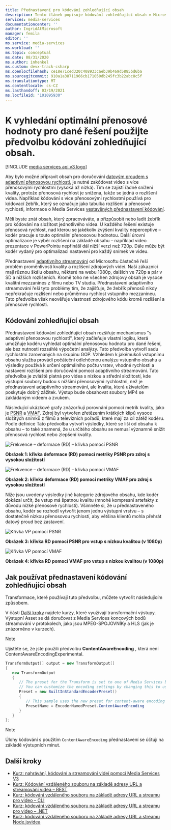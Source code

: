 ```yaml
---
title: Přednastavení pro kódování zohledňující obsah
description: Tento článek popisuje kódování zohledňující obsah v Microsoft Azure Media Services V3.
services: media-services
documentationcenter: ''
author: IngridAtMicrosoft
manager: femila
editor: ''
ms.service: media-services
ms.workload: ''
ms.topic: conceptual
ms.date: 08/31/2020
ms.author: inhenkel
ms.custom: devx-track-csharp
ms.openlocfilehash: ce18e71ced320c408933caeb39b469d5885bd6ba
ms.sourcegitcommit: 910a1a38711966cb171050db245fc3b22abc8c5f
ms.translationtype: MT
ms.contentlocale: cs-CZ
ms.lasthandoff: 03/19/2021
ms.locfileid: "101095930"
---
```

# <a name="use-the-content-aware-encoding-preset-to-find-the-optimal-bitrate-value-for-a-given-resolution"></a>K vyhledání optimální přenosové hodnoty pro dané řešení použijte předvolbu kódování zohledňující obsah.

[!INCLUDE [media services api v3 logo](./includes/v3-hr.md)]

Aby bylo možné připravit obsah pro doručování [datovým proudem s adaptivní přenosovou rychlostí](https://en.wikipedia.org/wiki/Adaptive_bitrate_streaming), je nutné zakódovat video s více přenosovými rychlostmi (vysoká až nízká). Tím se zajistí řádné snížení kvality, protože přenosová rychlost je snížena, takže se jedná o rozlišení videa. Například kódování s více přenosovými rychlostmi používá pro kódovací žebřík, který se označuje jako tabulka rozlišení a přenosové rychlosti, informace o Media Services [vestavěných přednastavení kódování](/rest/api/media/transforms/createorupdate#encodernamedpreset).

Měli byste znát obsah, který zpracováváte, a přizpůsobit nebo ladit žebřík pro kódování na složitost jednotlivého videa. U každého řešení existuje přenosová rychlost, nad kterou se jakékoliv zvýšení kvality neperceptive – kodér pracuje s touto optimální přenosovou hodnotou. Další úrovní optimalizace je výběr rozlišení na základě obsahu – například video prezentace v PowerPointu nepřináší dál nižší verzi než 720p. Dále může být kodér vydaný pro optimalizaci nastavení pro každý snímek ve videu. 

Přednastavení [adaptivního streamování](autogen-bitrate-ladder.md) od Microsoftu částečně řeší problém proměnlivosti kvality a rozlišení zdrojových videí. Naši zákazníci mají různou škálu obsahu, některé na webu 1080p, dalších ve 720p a pár v SD a nižších rozlišeních. Kromě toho ne všechen zdrojový obsah je vysoce kvalitní mezzanines z filmu nebo TV studia. Přednastavení adaptivního streamování řeší tyto problémy tím, že zajišťuje, že žebřík přenosů nikdy nepřekračuje rozlišení nebo průměrnou rychlost vstupního mezzanineu. Tato předvolba však neověřuje vlastnosti zdrojového kódu kromě rozlišení a přenosové rychlosti.

## <a name="the-content-aware-encoding"></a>Kódování zohledňující obsah

Přednastavení kódování zohledňující obsah rozšiřuje mechanismus "s adaptivní přenosovou rychlostí", který začleňuje vlastní logiku, která umožňuje kodéru vyhledat optimální přenosovou hodnotu pro dané řešení, ale bez nutnosti rozsáhlé výpočetní analýzy. Tato předvolba vytvoří sadu rychlostmi zarovnaných na skupinu GOP. Vzhledem k jakémukoli vstupnímu obsahu služba provádí počáteční odlehčenou analýzu vstupního obsahu a výsledky používá k určení optimálního počtu vrstev, vhodné rychlosti a nastavení rozlišení pro doručování pomocí adaptivního streamování. Tato předvolba je zvláště platná pro videa s nízkou a střední složitostí, kde výstupní soubory budou s nižšími přenosovými rychlostmi, než je přednastavení adaptivního streamování, ale kvalita, která uživatelům poskytuje dobrý zážitek. Výstup bude obsahovat soubory MP4 se zakládaným videem a zvukem.

Následující ukázkové grafy znázorňují porovnání pomocí metrik kvality, jako je [PSNR](https://en.wikipedia.org/wiki/Peak_signal-to-noise_ratio) a [VMAF](https://en.wikipedia.org/wiki/Video_Multimethod_Assessment_Fusion). Zdroj byl vytvořen zřetězením krátkých klipů vysoce složitých snímků z filmů a televizních pořadů, které mají za cíl zátěž kodéru. Podle definice Tato předvolba vytvoří výsledky, které se liší od obsahu k obsahu – to také znamená, že u určitého obsahu se nemusí významně snížit přenosová rychlost nebo zlepšení kvality.

![Frekvence – deformace (RD) – křivka pomocí PSNR](media/content-aware-encoding/msrv1.png)

**Obrázek 1: křivka deformace (RD) pomocí metriky PSNR pro zdroj s vysokou složitostí**

![Frekvence – deformace (RD) – křivka pomocí VMAF](media/content-aware-encoding/msrv2.png)

**Obrázek 2: křivka deformace (RD) pomocí metriky VMAF pro zdroj s vysokou složitostí**

Níže jsou uvedeny výsledky jiné kategorie zdrojového obsahu, kde kodér dokázal určit, že vstup má špatnou kvalitu (mnohé kompresní artefakty z důvodu nízké přenosové rychlosti). Všimněte si, že u přednastaveného obsahu, kodér se rozhodl vytvořit jenom jednu výstupní vrstvu – s dostatečně nízkou přenosovou rychlostí, aby většina klientů mohla přehrát datový proud bez zastavení.

![Křivka VP pomocí PSNR](media/content-aware-encoding/msrv3.png)

**Obrázek 3: křivka RD pomocí PSNR pro vstup s nízkou kvalitou (v 1080p)**

![Křivka VP pomocí VMAF](media/content-aware-encoding/msrv4.png)

**Obrázek 4: křivka RD pomocí VMAF pro vstup s nízkou kvalitou (v 1080p)**

## <a name="how-to-use-the-content-aware-encoding-preset"></a>Jak používat přednastavení kódování zohledňující obsah 

Transformace, které používají tuto předvolbu, můžete vytvořit následujícím způsobem. 

V části [Další kroky](#next-steps) najdete kurzy, které využívají transformační výstupy. Výstupní Asset se dá doručovat z Media Services koncových bodů streamování v protokolech, jako jsou MPEG-SPOJOVNÍKy a HLS (jak je znázorněno v kurzech).

> [!NOTE]
> Ujistěte se, že jste použili předvolbu **ContentAwareEncoding** , která není ContentAwareEncodingExperimental.

```csharp
TransformOutput[] output = new TransformOutput[]
{
   new TransformOutput
   {
      // The preset for the Transform is set to one of Media Services built-in sample presets.
      // You can customize the encoding settings by changing this to use "StandardEncoderPreset" class.
      Preset = new BuiltInStandardEncoderPreset()
      {
         // This sample uses the new preset for content-aware encoding
         PresetName = EncoderNamedPreset.ContentAwareEncoding
      }
   }
};
```

> [!NOTE]
> Úlohy kódování s použitím `ContentAwareEncoding` přednastavení se účtují na základě výstupních minut. 
  
## <a name="next-steps"></a>Další kroky

* [Kurz: nahrávání, kódování a streamování videí pomocí Media Services V3](stream-files-tutorial-with-api.md)
* [Kurz: Kódování vzdáleného souboru na základě adresy URL a streamování videa – REST](stream-files-tutorial-with-rest.md)
* [Kurz: kódování vzdáleného souboru na základě adresy URL a streamu pro video – CLI](stream-files-cli-quickstart.md)
* [Kurz: kódování vzdáleného souboru na základě adresy URL a streamu pro video – .NET](stream-files-dotnet-quickstart.md)
* [Kurz: kódování vzdáleného souboru na základě adresy URL a streamu Node.jsvidea ](stream-files-nodejs-quickstart.md)

